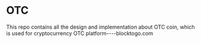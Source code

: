 # OTC
This repo contains all the design and implementation about OTC coin, which is used for cryptocurrency OTC platform----blocktogo.com

